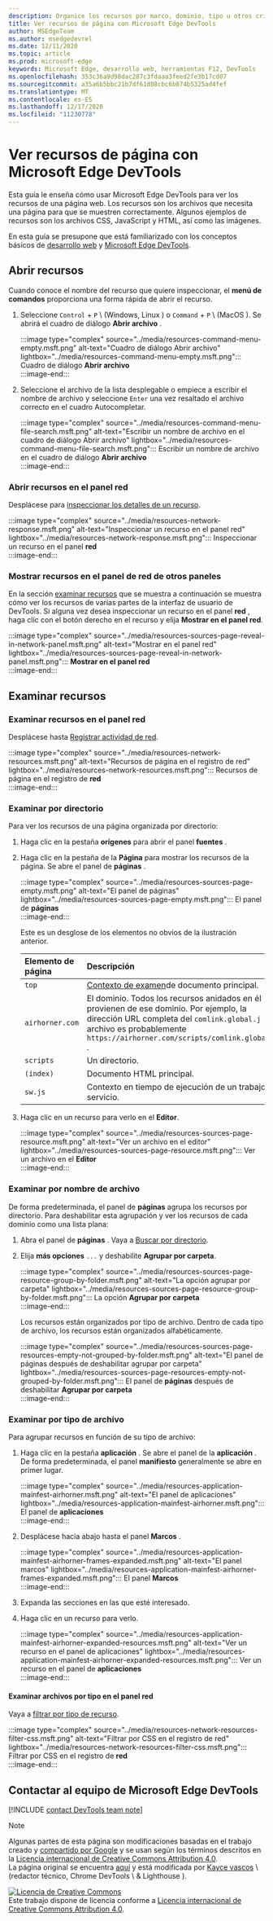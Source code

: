 ```yaml
---
description: Organice los recursos por marco, dominio, tipo u otros criterios.
title: Ver recursos de página con Microsoft Edge DevTools
author: MSEdgeTeam
ms.author: msedgedevrel
ms.date: 12/11/2020
ms.topic: article
ms.prod: microsoft-edge
keywords: Microsoft Edge, desarrollo web, herramientas F12, DevTools
ms.openlocfilehash: 353c36a9d98dac287c3fdaaa3feed2fe3b17cd07
ms.sourcegitcommit: a35a6b5bbc21b7df61d08cbc6b074b5325ad4fef
ms.translationtype: MT
ms.contentlocale: es-ES
ms.lasthandoff: 12/17/2020
ms.locfileid: "11230778"
---
```

<!-- Copyright Kayce Basques 

   Licensed under the Apache License, Version 2.0 (the "License");
   you may not use this file except in compliance with the License.
   You may obtain a copy of the License at

       https://www.apache.org/licenses/LICENSE-2.0

   Unless required by applicable law or agreed to in writing, software
   distributed under the License is distributed on an "AS IS" BASIS,
   WITHOUT WARRANTIES OR CONDITIONS OF ANY KIND, either express or implied.
   See the License for the specific language governing permissions and
   limitations under the License.  -->  

# Ver recursos de página con Microsoft Edge DevTools  

  

Esta guía le enseña cómo usar Microsoft Edge DevTools para ver los recursos de una página web.  Los recursos son los archivos que necesita una página para que se muestren correctamente.  Algunos ejemplos de recursos son los archivos CSS, JavaScript y HTML, así como las imágenes.  

En esta guía se presupone que está familiarizado con los conceptos básicos de [desarrollo web][MDNLearnWebDevelopment] y [Microsoft Edge DevTools][MicrosoftEdgeDevTools].  

## Abrir recursos  

Cuando conoce el nombre del recurso que quiere inspeccionar, el **menú de comandos** proporciona una forma rápida de abrir el recurso.  

1.  Seleccione `Control` + `P` \ (Windows, Linux \) o `Command` + `P` \ (MacOS \).  Se abrirá el cuadro de diálogo **Abrir archivo** .  
    
    :::image type="complex" source="../media/resources-command-menu-empty.msft.png" alt-text="Cuadro de diálogo Abrir archivo" lightbox="../media/resources-command-menu-empty.msft.png":::
       Cuadro de diálogo **Abrir archivo**  
    :::image-end:::  
    
1.  Seleccione el archivo de la lista desplegable o empiece a escribir el nombre de archivo y seleccione `Enter` una vez resaltado el archivo correcto en el cuadro Autocompletar.  
    
    :::image type="complex" source="../media/resources-command-menu-file-search.msft.png" alt-text="Escribir un nombre de archivo en el cuadro de diálogo Abrir archivo" lightbox="../media/resources-command-menu-file-search.msft.png":::
       Escribir un nombre de archivo en el cuadro de diálogo **Abrir archivo**  
    :::image-end:::  
    
### Abrir recursos en el panel red  

Desplácese para [inspeccionar los detalles de un recurso][DevtoolsNetworkInspectDetailsResource].  

:::image type="complex" source="../media/resources-network-response.msft.png" alt-text="Inspeccionar un recurso en el panel red" lightbox="../media/resources-network-response.msft.png":::
   Inspeccionar un recurso en el panel **red**  
:::image-end:::  

### Mostrar recursos en el panel de red de otros paneles  

En la sección [examinar recursos](#browse-resources) que se muestra a continuación se muestra cómo ver los recursos de varias partes de la interfaz de usuario de DevTools.  Si alguna vez desea inspeccionar un recurso en el panel **red** , haga clic con el botón derecho en el recurso y elija **Mostrar en el panel red**.  

:::image type="complex" source="../media/resources-sources-page-reveal-in-network-panel.msft.png" alt-text="Mostrar en el panel red" lightbox="../media/resources-sources-page-reveal-in-network-panel.msft.png":::
   **Mostrar en el panel red**  
:::image-end:::  

## Examinar recursos  

### Examinar recursos en el panel red  

Desplácese hasta [Registrar actividad de red][DevtoolsNetworkLogActivity].  

:::image type="complex" source="../media/resources-network-resources.msft.png" alt-text="Recursos de página en el registro de red" lightbox="../media/resources-network-resources.msft.png":::
   Recursos de página en el registro de **red**  
:::image-end:::  

### Examinar por directorio  

Para ver los recursos de una página organizada por directorio:  

1.  Haga clic en la pestaña **orígenes** para abrir el panel **fuentes** .  
1.  Haga clic en la pestaña de la **Página** para mostrar los recursos de la página.  Se abre el panel de **páginas** .  
    
    :::image type="complex" source="../media/resources-sources-page-empty.msft.png" alt-text="El panel de páginas" lightbox="../media/resources-sources-page-empty.msft.png":::
       El panel de **páginas**  
    :::image-end:::  
    
    Este es un desglose de los elementos no obvios de la ilustración anterior.  
    
    | Elemento de página | Descripción |  
    |:--- |:--- |  
    | `top` | [Contexto de examen][MDNInlineFrame]de documento principal. |  
    | `airhorner.com` | El dominio.  Todos los recursos anidados en él provienen de ese dominio.  Por ejemplo, la dirección URL completa del `comlink.global.j` archivo es probablemente `https://airhorner.com/scripts/comlink.global.js` . |  
    | `scripts` | Un directorio. |  
    | `(index)` | Documento HTML principal. |  
    | `sw.js` | Contexto en tiempo de ejecución de un trabajo de servicio. |  
    
1.  Haga clic en un recurso para verlo en el **Editor**.  
    
    :::image type="complex" source="../media/resources-sources-page-resource.msft.png" alt-text="Ver un archivo en el editor" lightbox="../media/resources-sources-page-resource.msft.png":::
       Ver un archivo en el **Editor**  
    :::image-end:::  
    
### Examinar por nombre de archivo  

De forma predeterminada, el panel de **páginas** agrupa los recursos por directorio.  Para deshabilitar esta agrupación y ver los recursos de cada dominio como una lista plana:  

1.  Abra el panel de **páginas** .  Vaya a [Buscar por directorio](#browse-by-directory).  
1.  Elija **más opciones** `...` y deshabilite **Agrupar por carpeta**.  
    
    :::image type="complex" source="../media/resources-sources-page-resource-group-by-folder.msft.png" alt-text="La opción agrupar por carpeta" lightbox="../media/resources-sources-page-resource-group-by-folder.msft.png":::
       La opción **Agrupar por carpeta**  
    :::image-end:::  
    
    Los recursos están organizados por tipo de archivo.  Dentro de cada tipo de archivo, los recursos están organizados alfabéticamente.  
    
    :::image type="complex" source="../media/resources-sources-page-resources-empty-not-grouped-by-folder.msft.png" alt-text="El panel de páginas después de deshabilitar agrupar por carpeta" lightbox="../media/resources-sources-page-resources-empty-not-grouped-by-folder.msft.png":::
       El panel de **páginas** después de deshabilitar **Agrupar por carpeta**  
    :::image-end:::  
    
### Examinar por tipo de archivo  

Para agrupar recursos en función de su tipo de archivo:  

1.  Haga clic en la pestaña **aplicación** .  Se abre el panel de la **aplicación** .  De forma predeterminada, el panel **manifiesto** generalmente se abre en primer lugar.  
    
    :::image type="complex" source="../media/resources-application-mainfest-airhorner.msft.png" alt-text="El panel de aplicaciones" lightbox="../media/resources-application-mainfest-airhorner.msft.png":::
       El panel de **aplicaciones**  
    :::image-end:::  
    
1.  Desplácese hacia abajo hasta el panel **Marcos** .  
    
    :::image type="complex" source="../media/resources-application-mainfest-airhorner-frames-expanded.msft.png" alt-text="El panel marcos" lightbox="../media/resources-application-mainfest-airhorner-frames-expanded.msft.png":::
       El panel **Marcos**  
    :::image-end:::  
    
1.  Expanda las secciones en las que esté interesado.  
1.  Haga clic en un recurso para verlo.  
    
    :::image type="complex" source="../media/resources-application-mainfest-airhorner-expanded-resources.msft.png" alt-text="Ver un recurso en el panel de aplicaciones" lightbox="../media/resources-application-mainfest-airhorner-expanded-resources.msft.png":::
       Ver un recurso en el panel de **aplicaciones**  
    :::image-end:::  
    
#### Examinar archivos por tipo en el panel red  

Vaya a [filtrar por tipo de recurso][DevtoolsNetworkFilterByResourceType].  

:::image type="complex" source="../media/resources-network-resources-filter-css.msft.png" alt-text="Filtrar por CSS en el registro de red" lightbox="../media/resources-network-resources-filter-css.msft.png":::
   Filtrar por CSS en el registro de **red**  
:::image-end:::  

## Contactar al equipo de Microsoft Edge DevTools  

[!INCLUDE [contact DevTools team note](../includes/contact-devtools-team-note.md)]  

<!-- links -->  

[MicrosoftEdgeDevTools]: ../../devtools-guide-chromium/index.md "Herramientas para desarrolladores de Microsoft Edge (cromo) | Microsoft docs"  
[DevtoolsNetworkFilterByResourceType]: ../network/index.md#filter-by-resource-type "Filtrar por tipo de recurso-comprobar actividad de red en Microsoft Edge DevTools | Microsoft docs"  
[DevtoolsNetworkInspectDetailsResource]: ../network/index.md#inspect-the-details-of-the-resource "Revise los detalles de la actividad de red inspeccionar recursos en Microsoft Edge DevTools | Microsoft docs"  
[DevtoolsNetworkLogActivity]: ../network/index.md#log-network-activity "Registrar actividad de red: inspeccionar actividad de red en Microsoft Edge DevTools | Microsoft docs"  

[MDNInlineFrame]: https://developer.mozilla.org/docs/Web/HTML/Element/iframe "<> iframe: el elemento marco alineado | MDN"  
[MDNLearnWebDevelopment]: https://developer.mozilla.org/docs/Learn "Aprenda el desarrollo web | MDN"  

> [!NOTE]
> Algunas partes de esta página son modificaciones basadas en el trabajo creado y [compartido por Google][GoogleSitePolicies] y se usan según los términos descritos en la [Licencia internacional de Creative Commons Attribution 4.0][CCA4IL].  
> La página original se encuentra [aquí](https://developers.google.com/web/tools/chrome-devtools/resources/index) y está modificada por [Kayce vascos][KayceBasques] \ (redactor técnico, Chrome DevTools \ & Lighthouse \).  

[![Licencia de Creative Commons][CCby4Image]][CCA4IL]  
Este trabajo dispone de licencia conforme a [Licencia internacional de Creative Commons Attribution 4.0][CCA4IL].  

[CCA4IL]: https://creativecommons.org/licenses/by/4.0  
[CCby4Image]: https://i.creativecommons.org/l/by/4.0/88x31.png  
[GoogleSitePolicies]: https://developers.google.com/terms/site-policies  
[KayceBasques]: https://developers.google.com/web/resources/contributors/kaycebasques  
